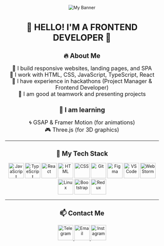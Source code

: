 <p align="center">
  <img src="https://i.imgur.com/bEolGid.jpeg" alt="My Banner">
</p>

<h1 align="center">🚀 HELLO! I'M A FRONTEND DEVELOPER 👋</h1>

<h2 align="center">🔥 About Me</h2>

<p align="center" style="font-size: 18px;">
  🔹 I build responsive websites, landing pages, and SPA<br>
  🔹 I work with HTML, CSS, JavaScript, TypeScript, React<br>
  🔹 I have experience in hackathons (Project Manager & Frontend Developer)<br>
  🔹 I am good at teamwork and presenting projects
</p>

<h2 align="center">🎯 I am learning</h2>

<p align="center" style="font-size: 18px;">
  🌀 GSAP & Framer Motion (for animations)<br>
  🎮 Three.js (for 3D graphics)
</p>

---

<h2 align="center">🚀 My Tech Stack</h2>

<p align="center">
  <img src="https://cdn.jsdelivr.net/gh/devicons/devicon/icons/javascript/javascript-original.svg" width="50" height="50" alt="JavaScript" />
  <img src="https://cdn.jsdelivr.net/gh/devicons/devicon/icons/typescript/typescript-original.svg" width="50" height="50" alt="TypeScript" />
  <img src="https://cdn.jsdelivr.net/gh/devicons/devicon/icons/react/react-original.svg" width="50" height="50" alt="React" />
  <img src="https://cdn.jsdelivr.net/gh/devicons/devicon/icons/html5/html5-original.svg" width="50" height="50" alt="HTML" />
  <img src="https://cdn.jsdelivr.net/gh/devicons/devicon/icons/css3/css3-original.svg" width="50" height="50" alt="CSS" />
  <img src="https://cdn.jsdelivr.net/gh/devicons/devicon/icons/git/git-original.svg" width="50" height="50" alt="Git" />
  <img src="https://cdn.jsdelivr.net/gh/devicons/devicon/icons/figma/figma-original.svg" width="50" height="50" alt="Figma" />
  <img src="https://cdn.jsdelivr.net/gh/devicons/devicon/icons/vscode/vscode-original.svg" width="50" height="50" alt="VS Code" />
  <img src="https://cdn.jsdelivr.net/gh/devicons/devicon/icons/webstorm/webstorm-original.svg" width="50" height="50" alt="WebStorm" />
  <img src="https://cdn.jsdelivr.net/gh/devicons/devicon/icons/linux/linux-original.svg" width="50" height="50" alt="Linux" />
  <img src="https://cdn.jsdelivr.net/gh/devicons/devicon/icons/bootstrap/bootstrap-original.svg" width="50" height="50" alt="Bootstrap" />
  <img src="https://cdn.jsdelivr.net/gh/devicons/devicon/icons/redux/redux-original.svg" width="50" height="50" alt="Redux" />
</p>

---

<h2 align="center">📫 Contact Me</h2>

<p align="center">
  <a href="https://t.me/shamuratow" target="_blank">
    <img src="https://cdn.jsdelivr.net/gh/devicons/devicon/icons/telegram/telegram-original.svg" width="50" height="50" alt="Telegram">
  </a>
  <a href="mailto:ismaiismaisham@gmail.com" target="_blank">
    <img src="https://cdn.jsdelivr.net/gh/devicons/devicon/icons/google/google-original.svg" width="50" height="50" alt="Email">
  </a>
  <a href="https://www.instagram.com/shamrtow.77" target="_blank">
    <img src="https://cdn.jsdelivr.net/gh/devicons/devicon/icons/instagram/instagram-original.svg" width="50" height="50" alt="Instagram">
  </a>
</p>
